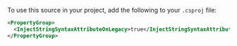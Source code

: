 To use this source in your project, add the following to your `.csproj` file:

```xml
<PropertyGroup>
  <InjectStringSyntaxAttributeOnLegacy>true</InjectStringSyntaxAttributeOnLegacy>
</PropertyGroup>
```
